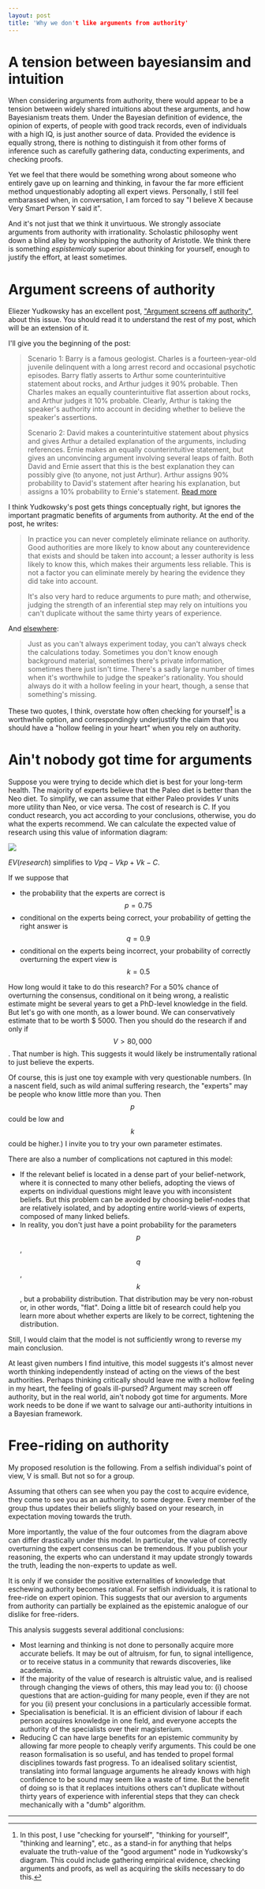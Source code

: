 ```yaml
---
layout: post
title: 'Why we don't like arguments from authority'
---
```


# A tension between bayesiansim and intuition
When considering arguments from authority, there would appear to be a tension between widely shared intuitions about these arguments, and how Bayesianism treats them. Under the Bayesian definition of evidence, the opinion of experts, of people with good track records, even of individuals with a high IQ, is just another source of data. Provided the evidence is equally strong, there is nothing to distinguish it from other forms of inference such as carefully gathering data, conducting experiments, and checking proofs.

Yet we feel that there would be something wrong about someone who entirely gave up on learning and thinking, in favour the far more efficient method unquestionably adopting all expert views. Personally, I still feel embarassed when, in conversation, I am forced to say "I believe X because Very Smart Person Y said it". 

And it's not just that we think it unvirtuous. We strongly associate arguments from authority with irrationality. Scholastic philosophy went down a blind alley by worshipping the authority of Aristotle. We think there is something _espistemicaly_ superior about thinking for yourself, enough to justify the effort, at least sometimes. 

# Argument screens of authority
Eliezer Yudkowsky has an excellent post, ["Argument screens off authority"](http://lesswrong.com/lw/lx/argument_screens_off_authority/), about this issue. You should read it to understand the rest of my post, which will be an extension of it.

I'll give you the beginning of the post:  
> Scenario 1:  Barry is a famous geologist.  Charles is a fourteen-year-old juvenile delinquent with a long arrest record and occasional psychotic episodes.  Barry flatly asserts to Arthur some counterintuitive statement about rocks, and Arthur judges it 90% probable.  Then Charles makes an equally counterintuitive flat assertion about rocks, and Arthur judges it 10% probable.  Clearly, Arthur is taking the speaker's authority into account in deciding whether to believe the speaker's assertions.
>
> Scenario 2:  David makes a counterintuitive statement about physics and gives Arthur a detailed explanation of the arguments, including references.  Ernie makes an equally counterintuitive statement, but gives an unconvincing argument involving several leaps of faith.  Both David and Ernie assert that this is the best explanation they can possibly give (to anyone, not just Arthur).  Arthur assigns 90% probability to David's statement after hearing his explanation, but assigns a 10% probability to Ernie's statement.
> [Read more](http://lesswrong.com/lw/lx/argument_screens_off_authority/)

I think Yudkowsky's post gets things conceptually right, but ignores the important pragmatic benefits of arguments from authority. At the end of the post, he writes:  

> In practice you can never completely eliminate reliance on authority.  Good authorities are more likely to know about any counterevidence that exists and should be taken into account; a lesser authority is less likely to know this, which makes their arguments less reliable.  This is not a factor you can eliminate merely by hearing the evidence they did take into account.
> 
> It's also very hard to reduce arguments to pure math; and otherwise, judging the strength of an inferential step may rely on intuitions you can't duplicate without the same thirty years of experience.

And [elsewhere](http://lesswrong.com/lw/ly/hug_the_query/):
> Just as you can't always experiment today, you can't always check the calculations today.  Sometimes you don't know enough background material, sometimes there's private information, sometimes there just isn't time.  There's a sadly large number of times when it's worthwhile to judge the speaker's rationality.  You should always do it with a hollow feeling in your heart, though, a sense that something's missing.

These two quotes, I think, overstate how often checking for yourself[^clarif] is a worthwhile option, and correspondingly underjustify the claim that you should have a "hollow feeling in your heart" when you rely on authority.

[^clarif]: In this post, I use "checking for yourself", "thinking for yourself", "thinking and learning", etc., as a stand-in for anything that helps evaluate the truth-value of the "good argument" node in Yudkowsky's diagram. This could include gathering empirical evidence, checking arguments and proofs, as well as acquiring the skills necessary to do this.

# Ain't nobody got time for arguments
Suppose you were trying to decide which diet is best for your long-term health. The majority of experts believe that the Paleo diet is better than the Neo diet. To simplify, we can assume that either Paleo provides $V$ units more utility than Neo, or vice versa. The cost of research is $C$. If you conduct research, you act according to your conclusions, otherwise, you do what the experts recommend. We can calculate the expected value of research using this value of information diagram:

![](/images/authority.png)

$EV(research)$ simplifies to $Vpq-Vkp+Vk-C$. 

If we suppose that
* the probability that the experts are correct is $$p	= 0.75$$
* conditional on the experts being correct, your probability of getting the right answer is $$q	= 0.9$$
* conditional on the experts being incorrect, your probability of correctly overturning the expert view is $$k	= 0.5$$

How long would it take to do this research? For a 50% chance of overturning the consensus, conditional on it being wrong, a realistic estimate might be several years to get a PhD-level knowledge in the field. But let's go with one month, as a lower bound. We can conservatively estimate that to be worth $ 5000. Then you should do the research if and only if $$V > 80,000$$. That number is high. This suggests it would likely be instrumentally rational to just believe the experts.

Of course, this is just one toy example with very questionable numbers. (In a nascent field, such as wild animal suffering research, the "experts" may be people who know little more than you. Then $$p$$ could be low and $$k$$ could be higher.) I invite you to try your own parameter estimates. 

There are also a number of complications not captured in this model:
* If the relevant belief is located in a dense part of your belief-network, where it is connected to many other beliefs, adopting the views of experts on individual questions might leave you with inconsistent beliefs. But this problem can be avoided by choosing belief-nodes that are relatively isolated, and by adopting entire world-views of experts, composed of many linked beliefs.
* In reality, you don't just have a point probability for the parameters $$p$$, $$q$$, $$k$$, but a probability distribution. That distribution may be very non-robust or, in other words, "flat". Doing a little bit of research could help you learn more about whether experts are likely to be correct, tightening the distribution.

Still, I would claim that the model is not sufficiently wrong to reverse my main conclusion.

At least given numbers I find intuitive, this model suggests it's almost never worth thinking independently instead of acting on the views of the best authorities. Perhaps thinking critically should leave me with a hollow feeling in my heart, the feeling of goals ill-pursed? Argument may screen off authority, but in the real world, ain't nobody got time for arguments. More work needs to be done if we want to salvage our anti-authority intuitions in a Bayesian framework.

# Free-riding on authority
My proposed resolution is the following. From a selfish individual's point of view, V is small. But not so for a group.

Assuming that others can see when you pay the cost to acquire evidence, they come to see you as an authority, to some degree. Every member of the group thus updates their beliefs slighly based on your research, in expectation moving towards the truth. 

More importantly, the value of the four outcomes from the diagram above can differ drastically under this model. In particular, the value of correctly overturning the expert consensus can be tremendous. If you publish your reasoning, the experts who can understand it may update strongly towards the truth, leading the non-experts to update as well.

It is only if we consider the positive externalities of knowledge that eschewing authority becomes rational. For selfish individuals, it is rational to free-ride on expert opinion. This suggests that our aversion to arguments from authority can partially be explained as the epistemic analogue of our dislike for free-riders. 

This analysis suggests several additional conclusions:
* Most learning and thinking is not done to personally acquire more accurate beliefs. It may be out of altruism, for fun, to signal intelligence, or to receive status in a community that rewards discoveries, like academia.
* If the majority of the value of research is altruistic value, and is realised through changing the views of others, this may lead you to: (i) choose questions that are action-guiding for many people, even if they are not for you (ii) present your conclusions in a particularly accessible format. 
* Specialisation is beneficial. It is an efficient division of labour if each person acquires knowledge in one field, and everyone accepts the authority of the specialists over their magisterium.
* Reducing C can have large benefits for an epistemic community by allowing far more people to cheaply verify arguments. This could be one reason formalisation is so useful, and has tended to propel formal disciplines towards fast progress. To an idealised solitary scientist, translating into formal language arguments he already knows with high confidence to be sound may seem like a waste of time. But the benefit of doing so is that it replaces intuitions others can't duplicate without thirty years of experience with inferential steps that they can check mechanically with a "dumb" algorithm.

---